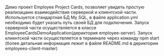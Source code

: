 Демо проект Employee Project Cards, позволяет увидеть простую реализацаию взаимодействия серверной и клиентской части.
Используется стандартная БД My SQL, в файле application.yml необходимо будет указать путь своей БД для подключения.
Запуск серверной части осуществляется в классе EmployeeCardsDemoApplication(дериктория employee-server). 
Запуск клиентской части осуществляется в терминале через команду npm start (более детальная информация лежит в файле README.md в дериктории employees-client-master)
